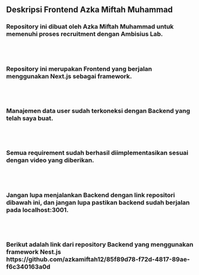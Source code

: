 ## Deskripsi Frontend Azka Miftah Muhammad

<h3>Repository ini dibuat oleh Azka Miftah Muhammad untuk memenuhi proses recruitment dengan Ambisius Lab.</h3>
<br>
<br>
<h3>Repository ini merupakan Frontend yang berjalan menggunakan Next.js sebagai framework.</h3>
<br>
<br>
<h3>Manajemen data user sudah terkoneksi dengan Backend yang telah saya buat.</h3>
<br>
<br>
<h3>Semua requirement sudah berhasil diimplementasikan sesuai dengan video yang diberikan.</h3>
<br>
<br>
<h3>Jangan lupa menjalankan Backend dengan link repositori dibawah ini, dan jangan lupa pastikan backend sudah berjalan pada localhost:3001.</h3>
<br>
<br>
<h3>Berikut adalah link dari repository Backend yang menggunakan framework Nest.js https://github.com/azkamiftah12/85f89d78-f72d-4817-89ae-f6c340163a0d</h3>

